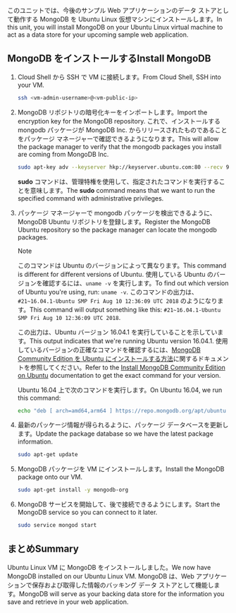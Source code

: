 <span data-ttu-id="f9d1b-101">このユニットでは、今後のサンプル Web アプリケーションのデータ ストアとして動作する MongoDB を Ubuntu Linux 仮想マシンにインストールします。</span><span class="sxs-lookup"><span data-stu-id="f9d1b-101">In this unit, you will install MongoDB on your Ubuntu Linux virtual machine to act as a data store for your upcoming sample web application.</span></span>

## <a name="install-mongodb"></a><span data-ttu-id="f9d1b-102">MongoDB をインストールする</span><span class="sxs-lookup"><span data-stu-id="f9d1b-102">Install MongoDB</span></span>

1. <span data-ttu-id="f9d1b-103">Cloud Shell から SSH で VM に接続します。</span><span class="sxs-lookup"><span data-stu-id="f9d1b-103">From Cloud Shell, SSH into your VM.</span></span>

    ```bash
    ssh <vm-admin-username>@<vm-public-ip>
    ```

1. <span data-ttu-id="f9d1b-104">MongoDB リポジトリの暗号化キーをインポートします。</span><span class="sxs-lookup"><span data-stu-id="f9d1b-104">Import the encryption key for the MongoDB repository.</span></span> <span data-ttu-id="f9d1b-105">これで、インストールする mongodb パッケージが MongoDB Inc. からリリースされたものであることをパッケージ マネージャーで確認できるようになります。</span><span class="sxs-lookup"><span data-stu-id="f9d1b-105">This will allow the package manager to verify that the mongodb packages you install are coming from MongoDB Inc.</span></span>

    ```bash
    sudo apt-key adv --keyserver hkp://keyserver.ubuntu.com:80 --recv 9DA31620334BD75D9DCB49F368818C72E52529D4
    ```

    <span data-ttu-id="f9d1b-106">**sudo** コマンドは、管理特権を使用して、指定されたコマンドを実行することを意味します。</span><span class="sxs-lookup"><span data-stu-id="f9d1b-106">The **sudo** command means that we want to run the specified command with administrative privileges.</span></span>

1. <span data-ttu-id="f9d1b-107">パッケージ マネージャーで mongodb パッケージを検出できるように、MongoDB Ubuntu リポジトリを登録します。</span><span class="sxs-lookup"><span data-stu-id="f9d1b-107">Register the MongoDB Ubuntu repository so the package manager can locate the mongodb packages.</span></span>

    > [!NOTE]
    > <span data-ttu-id="f9d1b-108">このコマンドは Ubuntu のバージョンによって異なります。</span><span class="sxs-lookup"><span data-stu-id="f9d1b-108">This command is different for different versions of Ubuntu.</span></span> <span data-ttu-id="f9d1b-109">使用している Ubuntu のバージョンを確認するには、`uname -v` を実行します。</span><span class="sxs-lookup"><span data-stu-id="f9d1b-109">To find out which version of Ubuntu you're using, run: `uname -v`.</span></span>
    > <span data-ttu-id="f9d1b-110">このコマンドの出力は、`#21~16.04.1-Ubuntu SMP Fri Aug 10 12:36:09 UTC 2018` のようになります。</span><span class="sxs-lookup"><span data-stu-id="f9d1b-110">This command will output something like this: `#21~16.04.1-Ubuntu SMP Fri Aug 10 12:36:09 UTC 2018`.</span></span>
    >
    > <span data-ttu-id="f9d1b-111">この出力は、Ubuntu バージョン 16.04.1 を実行していることを示しています。</span><span class="sxs-lookup"><span data-stu-id="f9d1b-111">This output indicates that we're running Ubuntu version 16.04.1.</span></span>
    > <span data-ttu-id="f9d1b-112">使用しているバージョンの正確なコマンドを確認するには、[MongoDB Community Edition を Ubuntu にインストールする方法](https://docs.mongodb.com/manual/tutorial/install-mongodb-on-ubuntu/)に関するドキュメントを参照してください。</span><span class="sxs-lookup"><span data-stu-id="f9d1b-112">Refer to the [Install MongoDB Community Edition on Ubuntu](https://docs.mongodb.com/manual/tutorial/install-mongodb-on-ubuntu/) documentation to get the exact command for your version.</span></span>

    <span data-ttu-id="f9d1b-113">Ubuntu 16.04 上で次のコマンドを実行します。</span><span class="sxs-lookup"><span data-stu-id="f9d1b-113">On Ubuntu 16.04, we run this command:</span></span>

    ```bash
    echo "deb [ arch=amd64,arm64 ] https://repo.mongodb.org/apt/ubuntu xenial/mongodb-org/4.0 multiverse" | sudo tee /etc/apt/sources.list.d/mongodb-org-4.0.list
    ```

1. <span data-ttu-id="f9d1b-114">最新のパッケージ情報が得られるように、パッケージ データベースを更新します。</span><span class="sxs-lookup"><span data-stu-id="f9d1b-114">Update the package database so we have the latest package information.</span></span>

    ```bash
    sudo apt-get update
    ```

1. <span data-ttu-id="f9d1b-115">MongoDB パッケージを VM にインストールします。</span><span class="sxs-lookup"><span data-stu-id="f9d1b-115">Install the MongoDB package onto our VM.</span></span>

    ```bash
    sudo apt-get install -y mongodb-org
    ```

1. <span data-ttu-id="f9d1b-116">MongoDB サービスを開始して、後で接続できるようにします。</span><span class="sxs-lookup"><span data-stu-id="f9d1b-116">Start the MongoDB service so you can connect to it later.</span></span>

    ```bash
    sudo service mongod start
    ```

## <a name="summary"></a><span data-ttu-id="f9d1b-117">まとめ</span><span class="sxs-lookup"><span data-stu-id="f9d1b-117">Summary</span></span>

<span data-ttu-id="f9d1b-118">Ubuntu Linux VM に MongoDB をインストールしました。</span><span class="sxs-lookup"><span data-stu-id="f9d1b-118">We now have MongoDB installed on our Ubuntu Linux VM.</span></span> <span data-ttu-id="f9d1b-119">MongoDB は、Web アプリケーションで保存および取得した情報のバッキング データ ストアとして機能します。</span><span class="sxs-lookup"><span data-stu-id="f9d1b-119">MongoDB will serve as your backing data store for the information you save and retrieve in your web application.</span></span>